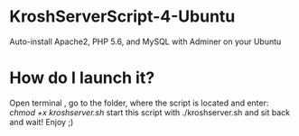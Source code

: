 # KroshServerScript-4-Ubuntu
Auto-install Apache2, PHP 5.6, and MySQL with Adminer on your Ubuntu
# How do I launch it?
Open terminal , go to the folder, where the script is located and enter:
*chmod +x kroshserver.sh*
start this script with ./kroshserver.sh
and sit back and wait!
Enjoy ;)

